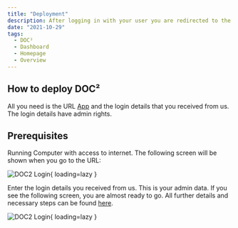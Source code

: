```yaml
---
title: "Deployment"
description: After logging in with your user you are redirected to the DASHBOARD homepage of DOC². This is the main page and overview where you can capture, work, and manage the imported documents.
date: "2021-10-29"
tags:
  - DOC²
  - Dashboard
  - Homepage
  - Overview
---
```


## How to deploy DOC²

All you need is the URL [App](https://app.polydocs.io/) and the login details that you received from us.
The login details have admin rights.

## Prerequisites

Running Computer with access to internet.
The following screen will be shown when you go to the URL:

![DOC2 Login](/_images/doc2/Deployment/DOC2_Deployment_Login.png){ loading=lazy }

Enter the login details you received from us. This is your admin data.
If you see the following screen, you are almost ready to go. All further details and necessary steps can be found [here](https://docs.polydocs.io/doc2/document-validation/).

![DOC2 Login](/_images/doc2/Deployment/DOC2_Deployment_Dashboard.png){ loading=lazy }
